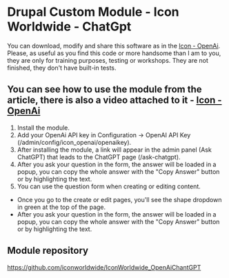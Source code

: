 # Drupal Custom Module - Icon Worldwide - ChatGpt
You can download, modify and share this software as in the [Icon - OpenAi](https://github.com/iconworldwide/IconWorldwide_OpenAiChantGPT).
Please, as useful as you find this code or more handsome than I am to you, they are only for training purposes, testing or workshops. They are not finished, they don't have built-in tests.

## You can see how to use the module from the article, there is also a video attached to it -  [Icon - OpenAi](https://icon-worldwide.com/)

1. Install the module.
2. Add your OpenAi API key in Configuration -> OpenAI API Key (/admin/config/icon_openai/openaikey).
3. After installing the module, a link will appear in the admin panel (Ask ChatGPT) that leads to the ChatGPT page (/ask-chatgpt).
4. After you ask your question in the form, the answer will be loaded in a popup, you can copy the whole answer with the "Copy Answer" button or by highlighting the text.
5. You can use the question form when creating or editing content.
 - Once you go to the create or edit pages, you'll see the shape dropdown in green at the top of the page.
 - After you ask your question in the form, the answer will be loaded in a popup, you can copy the whole answer with the "Copy Answer" button or by highlighting the text.

## Module repository
https://github.com/iconworldwide/IconWorldwide_OpenAiChantGPT
